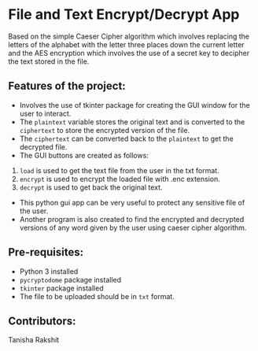 # File and Text Encrypt/Decrypt App
Based on the simple Caeser Cipher algorithm which involves replacing the letters of the alphabet with the letter three places down the current letter and the AES encryption which involves the use of a secret key to decipher the text stored in the file.

## Features of the project:
* Involves the use of tkinter package for creating the GUI window for the user to interact.
* The `plaintext` variable stores the original text and is converted to the `ciphertext` to store the encrypted version of the file.
* The `ciphertext` can be converted back to the `plaintext` to get the decrypted file.
* The GUI buttons are created as follows:
1. `load` is used to get the text file from the user in the txt format.
2. `encrypt` is used to encrypt the loaded file with .enc extension.
3. `decrypt` is used to get back the original text.
* This python gui app can be very useful to protect any sensitive file of the user.
* Another program is also created to find the encrypted and decrypted versions of any word given by the user using caeser cipher algorithm.

## Pre-requisites:
* Python 3 installed
* `pycryptodome` package installed
* `tkinter` package installed
* The file to be uploaded should be in `txt` format.

## Contributors:
 Tanisha Rakshit
